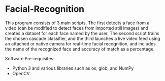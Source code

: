 # Facial-Recognition
This program consists of 3 main scripts. The first detects a face from a video (can be modified to detect faces from imported still images) and creates a dataset for each face named by the user. The second script trains the chosen cascade classifier,  and the third launches a live video feed using an attached or native camera for real-time facial recognition, and includes the name of the recognized face and accuracy of match as a percentage.

Software Pre-requisites:
- Python 3 and various libraries such as os, glob, and NumPy
- OpenCV
